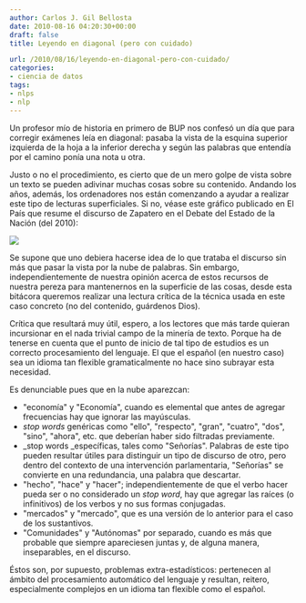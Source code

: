 ```yaml
---
author: Carlos J. Gil Bellosta
date: 2010-08-16 04:20:30+00:00
draft: false
title: Leyendo en diagonal (pero con cuidado)

url: /2010/08/16/leyendo-en-diagonal-pero-con-cuidado/
categories:
- ciencia de datos
tags:
- nlps
- nlp
---
```


Un profesor mío de historia en primero de BUP nos confesó un día que para corregir exámenes leía en diagonal: pasaba la vista de la esquina superior izquierda de la hoja a la inferior derecha y según las palabras que entendía por el camino ponía una nota u otra.

Justo o no el procedimiento, es cierto que de un mero golpe de vista sobre un texto se pueden adivinar muchas cosas sobre su contenido. Andando los años, además, los ordenadores nos están comenzando a ayudar a realizar este tipo de lecturas superficiales. Si no, véase este gráfico publicado en El País que resume el discurso de Zapatero en el Debate del Estado de la Nación (del 2010):

[![](/wp-uploads/2010/08/1279115173-d44c125a0e942209b6fd646151b32421.jpg)
](/wp-uploads/2010/08/1279115173-d44c125a0e942209b6fd646151b32421.jpg)

Se supone que uno debiera hacerse idea de lo que trataba el discurso sin más que pasar la vista por la nube de palabras. Sin embargo, independientemente de nuestra opinión acerca de estos recursos de nuestra pereza para mantenernos en la superficie de las cosas, desde esta bitácora queremos realizar una lectura crítica de la técnica usada en este caso concreto (no del contenido, guárdenos Dios).

Crítica que resultará muy útil, espero, a los lectores que más tarde quieran incursionar en el nada trivial campo de la minería de texto. Porque ha de tenerse en cuenta que el punto de inicio de tal tipo de estudios es un correcto procesamiento del lenguaje. El que el español (en nuestro caso) sea un idioma tan flexible gramaticalmente no hace sino subrayar esta necesidad.

Es denunciable pues que en la nube aparezcan:

* "economía" y "Economía", cuando es elemental que antes de agregar frecuencias hay que ignorar las mayúsculas.
* _stop words_ genéricas como "ello", "respecto", "gran", "cuatro", "dos", "sino", "ahora", etc. que deberían haber sido filtradas previamente.
* _stop words _específicas, tales como "Señorías". Palabras de este tipo pueden resultar útiles para distinguir un tipo de discurso de otro, pero dentro del contexto de una intervención parlamentaria, "Señorías" se convierte en una redundancia, una palabra que descartar.
* "hecho", "hace" y "hacer"; independientemente de que el verbo hacer pueda ser o no considerado un _stop word_, hay que agregar las raíces (o infinitivos) de los verbos y no sus formas conjugadas.
* "mercados" y "mercado", que es una versión de lo anterior para el caso de los sustantivos.
* "Comunidades" y "Autónomas" por separado, cuando es más que probable que siempre apareciesen juntas y, de alguna manera, inseparables, en el discurso.

Éstos son, por supuesto, problemas extra-estadísticos: pertenecen al ámbito del procesamiento automático del lenguaje y resultan, reitero, especialmente complejos en un idioma tan flexible como el español.
